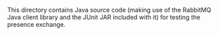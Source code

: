 This directory contains Java source code (making use of the RabbitMQ
Java client library and the JUnit JAR included with it) for testing
the presence exchange.
